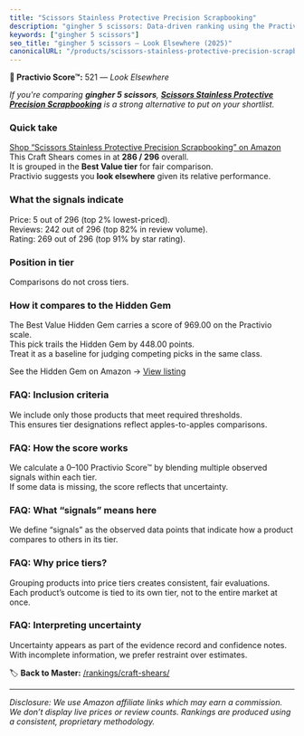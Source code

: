 ```yaml
---
title: "Scissors Stainless Protective Precision Scrapbooking"
description: "gingher 5 scissors: Data-driven ranking using the Practivio Score™. Positioned by quality, value, demand, findability, momentum."
keywords: ["gingher 5 scissors"]
seo_title: "gingher 5 scissors — Look Elsewhere (2025)"
canonicalURL: "/products/scissors-stainless-protective-precision-scrapbooking-B0D9HCF143/"
---
```


**🚫 Practivio Score™:** 521 — _Look Elsewhere_


*If you're comparing **gingher 5 scissors**, **[Scissors Stainless Protective Precision Scrapbooking](https://www.amazon.com/dp/B0D9HCF143?tag=practivio-20)** is a strong alternative to put on your shortlist.*
### Quick take
[Shop “Scissors Stainless Protective Precision Scrapbooking” on Amazon](https://www.amazon.com/dp/B0D9HCF143?tag=practivio-20)
This Craft Shears comes in at **286 / 296** overall.  
It is grouped in the **Best Value tier** for fair comparison.  
Practivio suggests you **look elsewhere** given its relative performance.

### What the signals indicate
Price: 5 out of 296 (top 2% lowest-priced).  
Reviews: 242 out of 296 (top 82% in review volume).  
Rating: 269 out of 296 (top 91% by star rating).  

### Position in tier
Comparisons do not cross tiers.

### How it compares to the Hidden Gem
The Best Value Hidden Gem carries a score of 969.00 on the Practivio scale.  
This pick trails the Hidden Gem by 448.00 points.  
Treat it as a baseline for judging competing picks in the same class.  

See the Hidden Gem on Amazon → [View listing](https://www.amazon.com/dp/B07TT1SFYL?tag=practivio-20)

### FAQ: Inclusion criteria
We include only those products that meet required thresholds.  
This ensures tier designations reflect apples-to-apples comparisons.

### FAQ: How the score works
We calculate a 0–100 Practivio Score™ by blending multiple observed signals within each tier.  
If some data is missing, the score reflects that uncertainty.

### FAQ: What “signals” means here
We define “signals” as the observed data points that indicate how a product compares to others in its tier.

### FAQ: Why price tiers?
Grouping products into price tiers creates consistent, fair evaluations.  
Each product’s outcome is tied to its own tier, not to the entire market at once.

### FAQ: Interpreting uncertainty
Uncertainty appears as part of the evidence record and confidence notes.  
With incomplete information, we prefer restraint over estimates.


🏷️ **Back to Master:** [/rankings/craft-shears/](/rankings/craft-shears/)

---
_Disclosure: We use Amazon affiliate links which may earn a commission. We don’t display live prices or review counts. Rankings are produced using a consistent, proprietary methodology._
